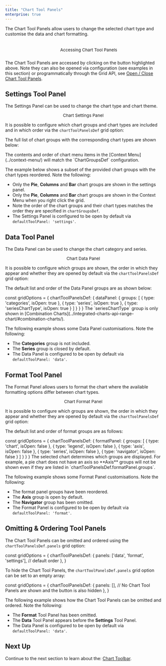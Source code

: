 ```yaml
---
title: "Chart Tool Panels"
enterprise: true
---
```


The Chart Tool Panels allow users to change the selected chart type and customise the data and chart formatting. 

<div style="display: flex; margin-bottom: 25px; margin-top: 25px; margin-left: 35px">
    <figure style="flex: 3; margin: 0;">
        <image-caption src="integrated-charts-chart-tool-panels/resources/chart-tool-panels.png" alt="Open Chart Tool Panels with button to close it on the middle left of the panels" constrained="true" centered="true"></image-caption>
        <figcaption style="text-align: center; font-size: 0.85rem; margin-top: 10px;">Accessing Chart Tool Panels</figcaption>
    </figure>
</div>

The Chart Tool Panels are accessed by clicking on the button highlighted above. Note they can also be opened 
via configuration (see examples in this section) or programmatically through the Grid API, see [Open / Close Chart Tool Panels](/integrated-charts-api-chart-tool-panel/#opening-and-closing-the-chart-tool-panel-via-grid-api/).

## Settings Tool Panel

The Settings Panel can be used to change the chart type and chart theme.

<figure style="flex: 3;">
    <image-caption src="integrated-charts-chart-tool-panels/resources/settings-panel.png" alt="Chart Settings Panel"  constrained="true" centered="true"></image-caption>
    <figcaption style="text-align: center; font-size: 0.85rem; margin-top: 10px;">Chart Settings Panel</figcaption>
</figure>

It is possible to configure which chart groups and chart types are included and in which order via the `chartToolPanelsDef` grid option: 

<api-documentation source='grid-options/properties.json' section='charts' names='["chartToolPanelsDef"]' ></api-documentation>

The full list of chart groups with the corresponding chart types are shown below:

<interface-documentation interfaceName="ChartGroupsDef" config='{"description":"", "asCode":true, "lineBetweenProps": false}'></interface-documentation>

<note>
The contents and order of chart menu items in the [Context Menu](../context-menu/) will match the `ChartGroupsDef` configuration.
</note>

The example below shows a subset of the provided chart groups with the chart types reordered. Note the following:

* Only the **Pie**, **Columns** and **Bar** chart groups are shown in the settings panel.
* Only the **Pie**, **Columns** and **Bar** chart groups are shown in the Context Menu when you right click the grid.
* Note the order of the chart groups and their chart types matches the order they are specified in `chartGroupsDef`.
* The Settings Panel is configured to be open by default via `defaultToolPanel: 'settings'`.

<grid-example title='Settings Tool Panel Customisation' name='settings-panel-customisation' type='generated' options='{ "enterprise": true, "modules": ["clientside", "menu", "charts"] }'></grid-example>

## Data Tool Panel

The Data Panel can be used to change the chart category and series.

<figure style="flex: 3;">
    <image-caption src="integrated-charts-chart-tool-panels/resources/data-panel.png" alt="Chart Data Panel" maxWidth="90%" constrained="true" centered="true"></image-caption>
    <figcaption style="text-align: center; font-size: 0.85rem; margin-top: 10px;">Chart Data Panel</figcaption>
</figure>

It is possible to configure which groups are shown, the order in which they appear and whether they are opened by default via the `chartToolPanelsDef` grid option:

<api-documentation source='grid-options/properties.json' section='charts' names='["chartToolPanelsDef"]' ></api-documentation>

The default list and order of the Data Panel groups are as shown below:

<snippet>
const gridOptions = {
    chartToolPanelsDef: {
        dataPanel: {
            groups: [
                { type: 'categories', isOpen: true },
                { type: 'series', isOpen: true },
                { type: 'seriesChartType', isOpen: true }
            ]
        }
    }
}
</snippet>

<note>
The `seriesChartType` group is only shown in [Combination Charts](../integrated-charts-api-range-chart/#combination-charts/).
</note>

The following example shows some Data Panel customisations. Note the following:

* The **Categories** group is not included.
* The **Series** group is closed by default.
* The Data Panel is configured to be open by default via `defaultToolPanel: 'data'`.

<grid-example title='Data Tool Panel Customisation' name='data-panel-customisation' type='generated' options='{ "enterprise": true, "modules": ["clientside", "menu", "charts"] }'></grid-example>

## Format Tool Panel

The Format Panel allows users to format the chart where the available formatting options differ between chart types.

<figure style="flex: 3;">
    <image-caption src="integrated-charts-chart-tool-panels/resources/format-panel.png" alt="Chart Format Panel" maxWidth="90%" constrained="true" centered="true"></image-caption>
    <figcaption style="text-align: center; font-size: 0.85rem; margin-top: 10px;">Chart Format Panel</figcaption>
</figure>

It is possible to configure which groups are shown, the order in which they appear and whether they are opened by default via the `chartToolPanelsDef` grid option:

<api-documentation source='grid-options/properties.json' section='charts' names='["chartToolPanelsDef"]' ></api-documentation>

The default list and order of format groups are as follows:

<snippet>
const gridOptions = {
    chartToolPanelsDef: {
        formatPanel: {
            groups: [
                { type: 'chart', isOpen: false },
                { type: 'legend', isOpen: false },
                { type: 'axis', isOpen: false },
                { type: 'series', isOpen: false },
                { type: 'navigator', isOpen: false }
            ]
        }
    }
}
</snippet>

<note>
The selected chart determines which groups are displayed. For example, a pie chart does not have an axis so **Axis** groups will not be shown even if they are listed in `chartToolPanelsDef.formatPanel.groups`.
</note>

The following example shows some Format Panel customisations. Note the following:

* The format panel groups have been reordered.
* The **Axis** group is open by default.
* The **Navigator** group has been omitted.
* The Format Panel is configured to be open by default via `defaultToolPanel: 'format'`.

<grid-example title='Format Tool Panel Customisation' name='format-panel-customisation' type='generated' options='{ "enterprise": true, "modules": ["clientside", "menu", "charts"] }'></grid-example>

## Omitting & Ordering Tool Panels 

The Chart Tool Panels can be omitted and ordered using the `chartToolPanelsDef.panels` grid option:

<snippet>
const gridOptions = {
    chartToolPanelsDef: {
        panels: ['data', 'format', 'settings'], // default order
    },
}
</snippet>

To hide the Chart Tool Panels, the `chartToolPanelsDef.panels` grid option can be set to an empty array:

<snippet>
const gridOptions = {
    chartToolPanelsDef: {
        panels: [], // No Chart Tool Panels are shown and the button is also hidden
    },
}
</snippet>


The following example shows how the Chart Tool Panels can be omitted and ordered. Note the following:

* The **Format** Tool Panel has been omitted.
* The **Data** Tool Panel appears before the **Settings** Tool Panel.
* The Data Panel is configured to be open by default via `defaultToolPanel: 'data'`.

<grid-example title='Omitting & Ordering Tool Panels' name='omitting-ordering-tool-panels' type='generated' options='{ "enterprise": true, "modules": ["clientside", "menu", "charts"] }'></grid-example>

## Next Up

Continue to the next section to learn about the: [Chart Toolbar](/integrated-charts-toolbar/).
